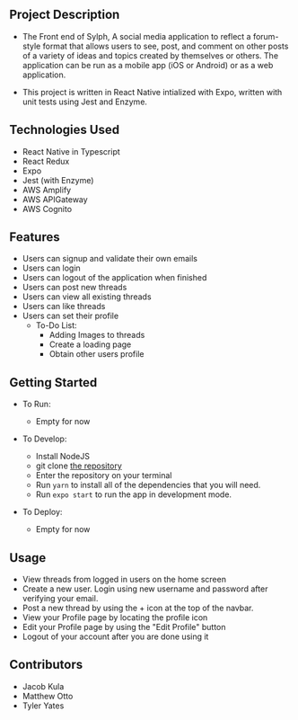 Project Description
---
   
*  The Front end of Sylph, A social media application to reflect a forum-style format that allows 
    users to see, post, and comment on other posts of a variety of ideas and topics created by 
    themselves or others. The application can be run as a mobile app (iOS or Android) or as a 
    web application.

*  This project is written in React Native intialized with Expo, written with unit tests 
    using Jest and Enzyme.

Technologies Used
--- 
*  React Native in Typescript
*  React Redux
*  Expo
*  Jest (with Enzyme)
*  AWS Amplify
*  AWS APIGateway
*  AWS Cognito

Features
---
    
-   Users can signup and validate their own emails
-   Users can login
-   Users can logout of the application when finished
-   Users can post new threads
-   Users can view all existing threads
-   Users can like threads
-   Users can set their profile
    -   To-Do List:    
        -   Adding Images to threads
        -   Create a loading page
        -   Obtain other users profile

Getting Started
---
-   To Run:
    - Empty for now
    
-   To Develop:
    
    -   Install NodeJS
    -   git clone [the repository](https://github.com/RevatureRobert/team-5-p2-fe.git)
    -   Enter the repository on your terminal
    -   Run `yarn` to install all of the dependencies that you will need.
    -   Run `expo start` to run the app in development mode.
    
-   To Deploy:
    -   Empty for now

Usage
---
-  View threads from logged in users on the home screen
-  Create a new user. Login using new username and password after verifying your email.
-  Post a new thread by using the + icon at the top of the navbar.
-  View your Profile page by locating the profile icon
-  Edit your Profile page by using the "Edit Profile" button
-  Logout of your account after you are done using it

Contributors
---
-  Jacob Kula
-  Matthew Otto
-  Tyler Yates
